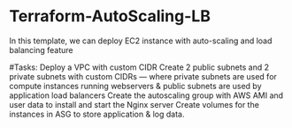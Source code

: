 # Terraform-AutoScaling-LB
In this template, we can deploy EC2 instance with auto-scaling and load balancing feature

#Tasks:
Deploy a VPC with custom CIDR
Create 2 public subnets and 2 private subnets with custom CIDRs — where private subnets are used for compute instances running webservers & public subnets are used by application load balancers
Create the autoscaling group with AWS AMI and user data to install and start the Nginx server
Create volumes for the instances in ASG to store application & log data.
